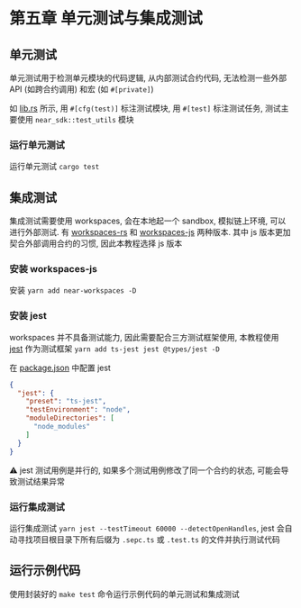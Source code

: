 # 第五章 单元测试与集成测试

## 单元测试
单元测试用于检测单元模块的代码逻辑, 从内部测试合约代码, 无法检测一些外部 API (如跨合约调用) 和宏 (如 `#[private]`)

如 [lib.rs](./src/lib.rs) 所示, 用 `#[cfg(test)]` 标注测试模块, 用 `#[test]` 标注测试任务, 测试主要使用 `near_sdk::test_utils` 模块

### 运行单元测试
运行单元测试 `cargo test`

## 集成测试
集成测试需要使用 workspaces, 会在本地起一个 sandbox, 模拟链上环境, 可以进行外部测试. 有 [workspaces-rs](https://github.com/near/workspaces-rs) 和 [workspaces-js](https://github.com/near/workspaces-js) 两种版本.
其中 js 版本更加契合外部调用合约的习惯, 因此本教程选择 js 版本

### 安装 workspaces-js 
安装 `yarn add near-workspaces -D`

### 安装 jest
workspaces 并不具备测试能力, 因此需要配合三方测试框架使用, 本教程使用 [jest](https://github.com/jestjs/jest) 作为测试框架 `yarn add ts-jest jest @types/jest -D`

在 [package.json](./package.json) 中配置 jest
```json
{
  "jest": {
    "preset": "ts-jest",
    "testEnvironment": "node",
    "moduleDirectories": [
      "node_modules"
    ]
  }
}
```

⚠️ jest 测试用例是并行的, 如果多个测试用例修改了同一个合约的状态, 可能会导致测试结果异常

### 运行集成测试
运行集成测试 `yarn jest --testTimeout 60000 --detectOpenHandles`, jest 会自动寻找项目根目录下所有后缀为 `.sepc.ts` 或 `.test.ts` 的文件并执行测试代码

## 运行示例代码
使用封装好的 `make test` 命令运行示例代码的单元测试和集成测试
